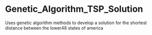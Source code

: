 # Genetic_Algorithm_TSP_Solution
 Uses genetic algorithm methods to develop a solution for the shortest distance between the lower48 states of america
